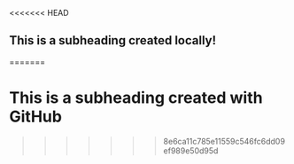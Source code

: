 <<<<<<< HEAD
## This is a subheading created locally!
=======
# This is a subheading created with GitHub
>>>>>>> 8e6ca11c785e11559c546fc6dd09ef989e50d95d
